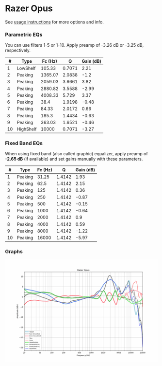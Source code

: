 # Razer Opus
See [usage instructions](https://github.com/jaakkopasanen/AutoEq#usage) for more options and info.

### Parametric EQs
You can use filters 1-5 or 1-10. Apply preamp of -3.26 dB or -3.25 dB, respectively.

|   # | Type      |   Fc (Hz) |      Q |   Gain (dB) |
|-----|-----------|-----------|--------|-------------|
|   1 | LowShelf  |    105.33 | 0.7071 |        2.21 |
|   2 | Peaking   |   1365.07 | 2.0838 |       -1.2  |
|   3 | Peaking   |   2059.03 | 3.6661 |        3.82 |
|   4 | Peaking   |   2880.82 | 3.5588 |       -2.99 |
|   5 | Peaking   |   4008.33 | 5.729  |        3.37 |
|   6 | Peaking   |     38.4  | 1.9198 |       -0.48 |
|   7 | Peaking   |     84.33 | 2.0172 |        0.66 |
|   8 | Peaking   |    185.3  | 1.4434 |       -0.63 |
|   9 | Peaking   |    363.03 | 1.6521 |       -0.46 |
|  10 | HighShelf |  10000    | 0.7071 |       -3.27 |

### Fixed Band EQs
When using fixed band (also called graphic) equalizer, apply preamp of **-2.65 dB** (if available) and set gains manually with these parameters.

|   # | Type    |   Fc (Hz) |      Q |   Gain (dB) |
|-----|---------|-----------|--------|-------------|
|   1 | Peaking |     31.25 | 1.4142 |        1.93 |
|   2 | Peaking |     62.5  | 1.4142 |        2.15 |
|   3 | Peaking |    125    | 1.4142 |        0.36 |
|   4 | Peaking |    250    | 1.4142 |       -0.87 |
|   5 | Peaking |    500    | 1.4142 |       -0.15 |
|   6 | Peaking |   1000    | 1.4142 |       -0.64 |
|   7 | Peaking |   2000    | 1.4142 |        0.9  |
|   8 | Peaking |   4000    | 1.4142 |        0.59 |
|   9 | Peaking |   8000    | 1.4142 |       -1.22 |
|  10 | Peaking |  16000    | 1.4142 |       -5.97 |

### Graphs
![](./Razer%20Opus.png)
